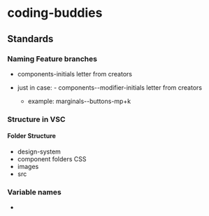 # coding-buddies

## Standards

### Naming Feature branches

- components-initials letter from creators

- just in case: - components--modifier-initials letter from creators

  - example: marginals--buttons-mp+k

### Structure in VSC

#### Folder Structure

- design-system
- component folders CSS
- images
- src

### Variable names

-
